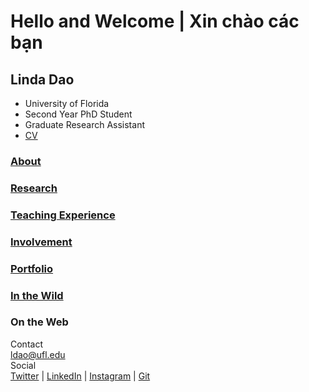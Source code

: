 # Hello and Welcome | Xin chào các bạn    

## Linda Dao
 * University of Florida  
 * Second Year PhD Student  
 * Graduate Research Assistant
 * <a href="https://drive.google.com/file/d/1OfFGVdUXFtMBLnEVTohIdO0s-yRUBKr-/view?usp=sharing">CV</a>
  
### [About](https://l-dao.github.io/about)
### [Research](https://l-dao.github.io/research)
### [Teaching Experience](https://l-dao.github.io/teachingex)
### [Involvement](https://l-dao.github.io/involvement)
### [Portfolio](https://lindachidao.wixsite.com/linda)
### [In the Wild](https://l-dao.github.io/wildin)
   
### On the Web
Contact  
ldao@ufl.edu  
Social  
[Twitter](https://mobile.twitter.com/lindachidao) | [LinkedIn](https://www.linkedin.com/in/linda-chi-dao/) |
[Instagram](https://www.instagram.com/lindachidao/) | [Git](https://github.com/l-dao)
